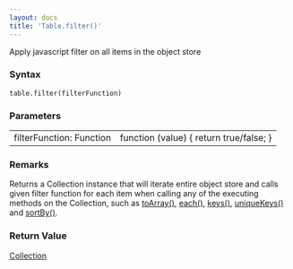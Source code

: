 ```yaml
---
layout: docs
title: 'Table.filter()'
---
```


Apply javascript filter on all items in the object store

### Syntax

    table.filter(filterFunction)

### Parameters
<table>
<tr><td>filterFunction: Function</td><td>function (value) { return true/false; }</td></tr>
</table>

### Remarks
Returns a Collection instance that will iterate entire object store and calls given filter function for each item when calling any of the executing methods on the Collection, such as [toArray()](Collection.toArray()), [each()](Collection.each()), [keys()](Collection.keys()), [uniqueKeys()](Collection.uniqueKeys()) and [sortBy()](Collection.sortBy()).

### Return Value

[Collection](Collection)

